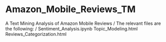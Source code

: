 # Amazon_Mobile_Reviews_TM
A Text Mining Analysis of Amazon Mobile Reviews /
The relevant files are the following: /
  Sentiment_Analysis.ipynb
  Topic_Modeling.html
  Reviews_Categorization.html
